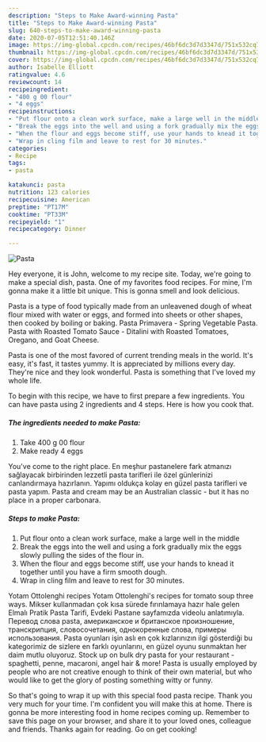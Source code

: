 ```yaml
---
description: "Steps to Make Award-winning Pasta"
title: "Steps to Make Award-winning Pasta"
slug: 640-steps-to-make-award-winning-pasta
date: 2020-07-05T12:51:40.146Z
image: https://img-global.cpcdn.com/recipes/46bf6dc3d7d3347d/751x532cq70/pasta-recipe-main-photo.jpg
thumbnail: https://img-global.cpcdn.com/recipes/46bf6dc3d7d3347d/751x532cq70/pasta-recipe-main-photo.jpg
cover: https://img-global.cpcdn.com/recipes/46bf6dc3d7d3347d/751x532cq70/pasta-recipe-main-photo.jpg
author: Isabelle Elliott
ratingvalue: 4.6
reviewcount: 14
recipeingredient:
- "400 g 00 flour"
- "4 eggs"
recipeinstructions:
- "Put flour onto a clean work surface, make a large well in the middle"
- "Break the eggs into the well and using a fork gradually mix the eggs slowly pulling the sides of the flour in."
- "When the flour and eggs become stiff, use your hands to knead it together until you have a firm smooth dough."
- "Wrap in cling film and leave to rest for 30 minutes."
categories:
- Recipe
tags:
- pasta

katakunci: pasta 
nutrition: 123 calories
recipecuisine: American
preptime: "PT17M"
cooktime: "PT33M"
recipeyield: "1"
recipecategory: Dinner

---
```



![Pasta](https://img-global.cpcdn.com/recipes/46bf6dc3d7d3347d/751x532cq70/pasta-recipe-main-photo.jpg)

Hey everyone, it is John, welcome to my recipe site. Today, we're going to make a special dish, pasta. One of my favorites food recipes. For mine, I'm gonna make it a little bit unique. This is gonna smell and look delicious.

Pasta is a type of food typically made from an unleavened dough of wheat flour mixed with water or eggs, and formed into sheets or other shapes, then cooked by boiling or baking. Pasta Primavera - Spring Vegetable Pasta. Pasta with Roasted Tomato Sauce - Ditalini with Roasted Tomatoes, Oregano, and Goat Cheese.

Pasta is one of the most favored of current trending meals in the world. It's easy, it's fast, it tastes yummy. It is appreciated by millions every day. They're nice and they look wonderful. Pasta is something that I've loved my whole life.


To begin with this recipe, we have to first prepare a few ingredients. You can have pasta using 2 ingredients and 4 steps. Here is how you cook that.

<!--inarticleads1-->

##### The ingredients needed to make Pasta:

1. Take 400 g 00 flour
1. Make ready 4 eggs


You&#39;ve come to the right place. En meşhur pastanelere fark atmanızı sağlayacak birbirinden lezzetli pasta tarifleri ile özel günlerinizi canlandırmaya hazırlanın. Yapımı oldukça kolay en güzel pasta tarifleri ve pasta yapım. Pasta and cream may be an Australian classic - but it has no place in a proper carbonara. 

<!--inarticleads2-->

##### Steps to make Pasta:

1. Put flour onto a clean work surface, make a large well in the middle
1. Break the eggs into the well and using a fork gradually mix the eggs slowly pulling the sides of the flour in.
1. When the flour and eggs become stiff, use your hands to knead it together until you have a firm smooth dough.
1. Wrap in cling film and leave to rest for 30 minutes.


Yotam Ottolenghi recipes Yotam Ottolenghi&#39;s recipes for tomato soup three ways. Mikser kullanmadan çok kısa sürede fırınlamaya hazır hale gelen Elmalı Pratik Pasta Tarifi, Evdeki Pastane sayfamızda videolu anlatımıyla. Перевод слова pasta, американское и британское произношение, транскрипция, словосочетания, однокоренные слова, примеры использования. Pasta oyunları işin aslı en çok kızlarınızın ilgi gösterdiği bu kategorimiz de sizlere en farklı oyunlarını, en güzel oyunu sunmaktan her daim mutlu oluyoruz. Stock up on bulk dry pasta for your restaurant - spaghetti, penne, macaroni, angel hair &amp; more! Pasta is usually employed by people who are not creative enough to think of their own material, but who would like to get the glory of posting something witty or funny. 

So that's going to wrap it up with this special food pasta recipe. Thank you very much for your time. I'm confident you will make this at home. There is gonna be more interesting food in home recipes coming up. Remember to save this page on your browser, and share it to your loved ones, colleague and friends. Thanks again for reading. Go on get cooking!
